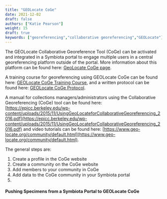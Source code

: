 ```yaml
---
title: "GEOLocate CoGe"
date: 2021-12-02
draft: false
authors: ["Katie Pearson"]
weight: 15
draft: true
keywords: ["georeferencing","collaborative georeferencing","GEOLocate"]
---
```


The GEOLocate Collaborative Georeference Tool (CoGe) can be activated and integrated in a Symbiota portal to engage multiple users in a central georeferencing platform outside of the portal. More information about this platform can be found here: [GeoLocate CoGe page](https://coge.geo-locate.org/).

A training course for georeferencing using GEOLocate CoGe can be found here: [GEOLocate CoGe Training Course](https://www.capturingcaliforniasflowers.org/georeferencingcourse-coge.html), and a written protocol can be found here: [GEOLocate CoGe Protocol](https://www.capturingcaliforniasflowers.org/uploads/1/6/3/7/16372936/georeferencingincoge.docx).

A manual for collections managers/administrators using the Collaborative Georeferencing (CoGe) tool can be found here: [https://epicc.berkeley.edu/wp-content/uploads/2015/11/UsingGeoLocateforCollaborativeGeoreferencing_2016.pdf](https://epicc.berkeley.edu/wp-content/uploads/2015/11/UsingGeoLocateforCollaborativeGeoreferencing_2016.pdf) and video tutorials can be found here: [https://www.geo-locate.org/community/default.html](https://www.geo-locate.org/community/default.html).

The general steps are:
1. Create a profile in the CoGe website
2. Create a community on the CoGe website
3. Add members to your community in CoGe
4. Add data to the CoGe community in your Symbiota portal
5. 
#### Pushing Specimens from a Symbiota Portal to GEOLocate CoGe

